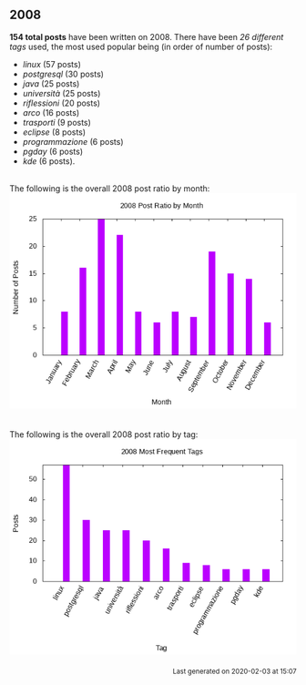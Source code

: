 ## 2008 

**154 total posts** have been written on 2008.
There have been *26 different tags* used, the most
used popular being (in order of number of posts):
 
- *linux* (57 posts)  
- *postgresql* (30 posts)  
- *java* (25 posts)  
- *università* (25 posts)  
- *riflessioni* (20 posts)  
- *arco* (16 posts)  
- *trasporti* (9 posts)  
- *eclipse* (8 posts)  
- *programmazione* (6 posts)  
- *pgday* (6 posts)  
- *kde* (6 posts).<br/>
<br/>
The following is the overall 2008 post ratio by month:
<br/>
    <center>
      <img src="/images/stats/2008-months.png" alt="2008 post ratio per month" />
    </center>
<br/>

<br/>
The following is the overall 2008 post ratio by tag:
<br/>
  <center>
    <img src="/images/stats/2008-tags.png" alt="2008 post ratio per tag" />
  </center>
<br/>

<div align="right">
<small>
Last generated on 2020-02-03 at 15:07
</small>
</div>

<br/>
